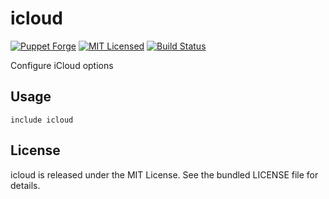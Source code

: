 icloud
==============

[![Puppet Forge](https://img.shields.io/puppetforge/v/halyard/icloud.svg)](https://forge.puppetlabs.com/halyard/icloud)
[![MIT Licensed](https://img.shields.io/badge/license-MIT-green.svg)](https://tldrlegal.com/license/mit-license)
[![Build Status](https://img.shields.io/circleci/project/halyard/puppet-icloud.svg)](https://circleci.com/gh/halyard/puppet-icloud)

Configure iCloud options

## Usage

```puppet
include icloud
```

## License

icloud is released under the MIT License. See the bundled LICENSE file for details.

